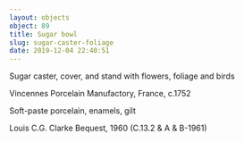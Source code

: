 ```yaml
---
layout: objects
object: 89
title: Sugar bowl
slug: sugar-caster-foliage
date: 2019-12-04 22:40:51
---
```

Sugar caster, cover, and stand with flowers, foliage and birds

Vincennes Porcelain Manufactory, France, c.1752  

Soft-paste porcelain, enamels, gilt  

Louis C.G. Clarke Bequest, 1960 (C.13.2 &amp; A &amp; B-1961)
